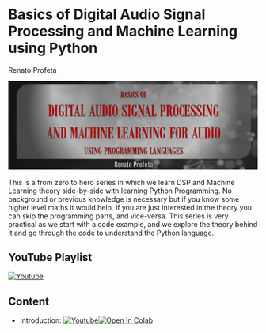 # Basics of Digital Audio Signal Processing and Machine Learning using Python
Renato Profeta
<p align="center">
    <img src="./images/logo.jpg">
</p>

This is a from zero to hero series in which we learn DSP and Machine Learning theory side-by-side with learning Python Programming.
No background or previous knowledge is necessary but if you know some higher level maths it would help.
If you are just interested in the theory you can skip the programming parts, and vice-versa.
This series is very practical as we start with a code example, and we explore the theory behind it and go through the code to understand the Python language.

## YouTube Playlist
 [![Youtube](https://badgen.net/badge/Launch/on%20YouTube/red?icon=terminal)](https://youtube.com/playlist?list=PL6QnpHKwdPYi-600wCa4PPIrP2DpgKqFk)
 
 ## Content
  - Introduction: [![Youtube](https://badgen.net/badge/Launch/on%20YouTube/red?icon=terminal)](https://youtu.be/zzEHTIJZMuc)[![Open In Colab](https://colab.research.google.com/assets/colab-badge.svg)](https://colab.research.google.com/github/GuitarsAI/BDASPML/blob/main/bdaspml_01_intro.ipynb)

